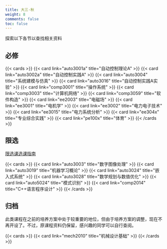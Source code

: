 ```yaml
---
title: 大三·秋
weight: 8
comments: false
toc: false
---
```

探索以下各节以查找相关资料
## 必修
<!--more-->
{{< cards >}}
{{< card link="auto3001a" title="自动控制理论A" >}}
{{< card link="auto3002a" title="自动控制实践A" >}}
{{< card link="auto3004" title="系统建模与仿真" >}}
{{< card link="auto3016" title="自动控制实践A实验" >}}
{{< card link="comp3001" title="操作系统" >}}
{{< card link="comp3003" title="计算机网络" >}}
{{< card link="comp3059" title="软件构造" >}}
{{< card link="ee2003" title="电磁场" >}}
{{< card link="ee3001" title="电机学" >}}
{{< card link="ee3002" title="电力电子技术" >}}
{{< card link="ee3015" title="电力系统分析" >}}
{{< card link="ee304x" title="专业综合实践" >}}
{{< card link="pe100x" title="体育" >}}
{{< /cards >}}
## 限选
[限选课选课指南](https://hoa.moe/blog/distributive-guidance-for-23/)
<!--more-->
{{< cards >}}
{{< card link="auto3003" title="数字图像处理" >}}
{{< card link="auto3019" title="机器学习概论" >}}
{{< card link="auto3024" title="嵌入式系统" >}}
{{< card link="auto3028" title="数学规划与数值优化" >}}
{{< card link="auto5024" title="模式识别" >}}
{{< card link="comp2014" title="C++语言程序设计" >}}
{{< /cards >}}
## 归档
此类课程在之前的培养方案中处于较重要的地位，但由于培养方案的调整，现在不再开设了。不过，原课程资料仍保留，感兴趣的同学可以自行查阅。
<!--more-->
{{< cards >}}
{{< card link="mech2010" title="机械设计基础" >}}
{{< /cards >}}

